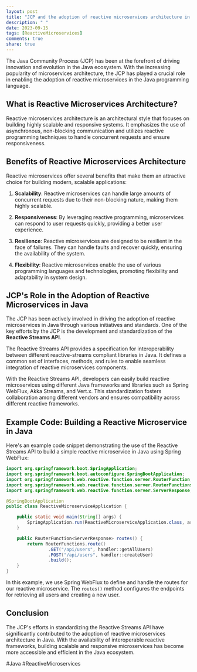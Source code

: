 ```yaml
---
layout: post
title: "JCP and the adoption of reactive microservices architecture in Java"
description: " "
date: 2023-09-15
tags: [ReactiveMicroservices]
comments: true
share: true
---
```


The Java Community Process (JCP) has been at the forefront of driving innovation and evolution in the Java ecosystem. With the increasing popularity of microservices architecture, the JCP has played a crucial role in enabling the adoption of reactive microservices in the Java programming language.

## What is Reactive Microservices Architecture?

Reactive microservices architecture is an architectural style that focuses on building highly scalable and responsive systems. It emphasizes the use of asynchronous, non-blocking communication and utilizes reactive programming techniques to handle concurrent requests and ensure responsiveness.

## Benefits of Reactive Microservices Architecture

Reactive microservices offer several benefits that make them an attractive choice for building modern, scalable applications:

1. **Scalability**: Reactive microservices can handle large amounts of concurrent requests due to their non-blocking nature, making them highly scalable.

2. **Responsiveness**: By leveraging reactive programming, microservices can respond to user requests quickly, providing a better user experience.

3. **Resilience**: Reactive microservices are designed to be resilient in the face of failures. They can handle faults and recover quickly, ensuring the availability of the system.

4. **Flexibility**: Reactive microservices enable the use of various programming languages and technologies, promoting flexibility and adaptability in system design.

## JCP's Role in the Adoption of Reactive Microservices in Java

The JCP has been actively involved in driving the adoption of reactive microservices in Java through various initiatives and standards. One of the key efforts by the JCP is the development and standardization of the **Reactive Streams API**.

The Reactive Streams API provides a specification for interoperability between different reactive-streams compliant libraries in Java. It defines a common set of interfaces, methods, and rules to enable seamless integration of reactive microservices components.

With the Reactive Streams API, developers can easily build reactive microservices using different Java frameworks and libraries such as Spring WebFlux, Akka Streams, and Vert.x. This standardization fosters collaboration among different vendors and ensures compatibility across different reactive frameworks.

## Example Code: Building a Reactive Microservice in Java

Here's an example code snippet demonstrating the use of the Reactive Streams API to build a simple reactive microservice in Java using Spring WebFlux:

```java
import org.springframework.boot.SpringApplication;
import org.springframework.boot.autoconfigure.SpringBootApplication;
import org.springframework.web.reactive.function.server.RouterFunction;
import org.springframework.web.reactive.function.server.RouterFunctions;
import org.springframework.web.reactive.function.server.ServerResponse;

@SpringBootApplication
public class ReactiveMicroserviceApplication {

    public static void main(String[] args) {
        SpringApplication.run(ReactiveMicroserviceApplication.class, args);
    }

    public RouterFunction<ServerResponse> routes() {
        return RouterFunctions.route()
                .GET("/api/users", handler::getAllUsers)
                .POST("/api/users", handler::createUser)
                .build();
    }
}
```

In this example, we use Spring WebFlux to define and handle the routes for our reactive microservice. The `routes()` method configures the endpoints for retrieving all users and creating a new user.

## Conclusion

The JCP's efforts in standardizing the Reactive Streams API have significantly contributed to the adoption of reactive microservices architecture in Java. With the availability of interoperable reactive frameworks, building scalable and responsive microservices has become more accessible and efficient in the Java ecosystem.

#Java #ReactiveMicroservices